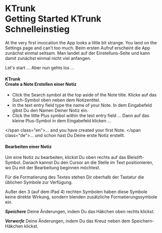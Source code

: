 <h1>
  <span class="en">KTrunk<br>Getting Started</span>
  <span class="de">KTrunk<br>Schnelleinstieg</span>
</h1>

<span class="en">At the very first invocation the App looks a little bit strange. You land on the Settings page and can't too much.</span>
<span class="de">Beim ersten Aufruf erscheint die App zunächst einmal seltsam. Man landet auf der Einstelluns-Seite und kann damit zunächst einmal nicht viel anfangen.</span>

<span class="en">Let's start ...</span>
<span class="de">Aber nun gehts los ...</span>

<h4>
  <span class="en">KTrunk<br>Create a Note</span>
  <span class="de">Erstellen einer Notiz</span>
</h4>

<ul>
  <li>
    <span class="en">Click the Search symbol at the top aside of the Note title.</span>
    <span class="de">Klicke auf das Such-Symbol oben neben dem Notizentitel.</span>
  </li>
  <li>
    <span class="en">In the text entry field type the name of your Note.</span>
    <span class="de">In dem Eingabefeld gibst Du den Namen Deiner Notiz ein.</span>
  </li>
  <li>
    <span class="en">Click the little Plus symbol within the text entry field ...</span>
    <span class="de">Dann auf das kleine Plus-Symbol in dem Eingabefeld klicken ...</span>
  </li>
</ul>

</span class="en">... and you have created your first Note.</span>
</span class="de">... und schon hast Du Deine erste Notiz erstellt.</span>

<h4>Bearbeiten einer Notiz</h4>
<p>Um eine Notiz zu bearbeiten, klickst Du oben rechts auf das Bleistift-Symbol. Danach kannst Du den Cursor an die Stelle im Text positionieren, wo Du mit der Bearbeitung beginnen möchtest.</p>
<p>Für die Formatierung des Textes stehen Dir oberhalb der Tastatur die üblichen Symbole zur Verfügung.</p>
<p>Außer den 3 (auf dem iPad 4) rechten Symbolen haben diese Symbole keine direkte Wirkung, sondern blenden zusätzliche Formatierungssymbole ein.</p>
<p><b><i>Speichere</i></b> Deine Änderungen, indem Du das Häkchen oben rechts klickst.</p>
<p><b><i>Verwerfe</i></b> Deine Änderungen, indem Du das Kreuz neben dem Speichern-Häkchen klickst.</p>

  
